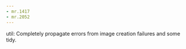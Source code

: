 ```yaml
---
- mr.1417
- mr.2052
---
```


util: Completely propagate errors from image creation failures and some tidy.
